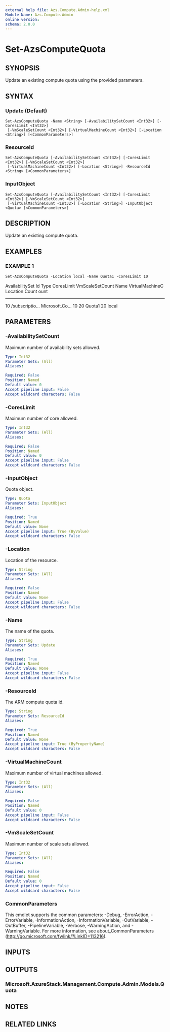 ```yaml
---
external help file: Azs.Compute.Admin-help.xml
Module Name: Azs.Compute.Admin
online version:
schema: 2.0.0
---
```


# Set-AzsComputeQuota

## SYNOPSIS
Update an existing compute quota using the provided parameters.

## SYNTAX

### Update (Default)
```
Set-AzsComputeQuota -Name <String> [-AvailabilitySetCount <Int32>] [-CoresLimit <Int32>]
 [-VmScaleSetCount <Int32>] [-VirtualMachineCount <Int32>] [-Location <String>] [<CommonParameters>]
```

### ResourceId
```
Set-AzsComputeQuota [-AvailabilitySetCount <Int32>] [-CoresLimit <Int32>] [-VmScaleSetCount <Int32>]
 [-VirtualMachineCount <Int32>] [-Location <String>] -ResourceId <String> [<CommonParameters>]
```

### InputObject
```
Set-AzsComputeQuota [-AvailabilitySetCount <Int32>] [-CoresLimit <Int32>] [-VmScaleSetCount <Int32>]
 [-VirtualMachineCount <Int32>] [-Location <String>] -InputObject <Quota> [<CommonParameters>]
```

## DESCRIPTION
Update an existing compute quota.

## EXAMPLES

### EXAMPLE 1
```
Set-AzsComputeQuota -Location local -Name Quota1 -CoresLimit 10
```

AvailabilitySet Id              Type            CoresLimit      VmScaleSetCount Name            VirtualMachineC Location
Count                                                                                           ount
--------------- --              ----            ----------      --------------- ----            --------------- --------
10              /subscriptio...
Microsoft.Co...
10              20              Quota1          20              local

## PARAMETERS

### -AvailabilitySetCount
Maximum number of availability sets allowed.

```yaml
Type: Int32
Parameter Sets: (All)
Aliases:

Required: False
Position: Named
Default value: 0
Accept pipeline input: False
Accept wildcard characters: False
```

### -CoresLimit
Maximum number of core allowed.

```yaml
Type: Int32
Parameter Sets: (All)
Aliases:

Required: False
Position: Named
Default value: 0
Accept pipeline input: False
Accept wildcard characters: False
```

### -InputObject
Quota object.

```yaml
Type: Quota
Parameter Sets: InputObject
Aliases:

Required: True
Position: Named
Default value: None
Accept pipeline input: True (ByValue)
Accept wildcard characters: False
```

### -Location
Location of the resource.

```yaml
Type: String
Parameter Sets: (All)
Aliases:

Required: False
Position: Named
Default value: None
Accept pipeline input: False
Accept wildcard characters: False
```

### -Name
The name of the quota.

```yaml
Type: String
Parameter Sets: Update
Aliases:

Required: True
Position: Named
Default value: None
Accept pipeline input: False
Accept wildcard characters: False
```

### -ResourceId
The ARM compute quota id.

```yaml
Type: String
Parameter Sets: ResourceId
Aliases:

Required: True
Position: Named
Default value: None
Accept pipeline input: True (ByPropertyName)
Accept wildcard characters: False
```

### -VirtualMachineCount
Maximum number of virtual machines allowed.

```yaml
Type: Int32
Parameter Sets: (All)
Aliases:

Required: False
Position: Named
Default value: 0
Accept pipeline input: False
Accept wildcard characters: False
```

### -VmScaleSetCount
Maximum number of scale sets allowed.

```yaml
Type: Int32
Parameter Sets: (All)
Aliases:

Required: False
Position: Named
Default value: 0
Accept pipeline input: False
Accept wildcard characters: False
```

### CommonParameters
This cmdlet supports the common parameters: -Debug, -ErrorAction, -ErrorVariable, -InformationAction, -InformationVariable, -OutVariable, -OutBuffer, -PipelineVariable, -Verbose, -WarningAction, and -WarningVariable.
For more information, see about_CommonParameters (http://go.microsoft.com/fwlink/?LinkID=113216).

## INPUTS

## OUTPUTS

### Microsoft.AzureStack.Management.Compute.Admin.Models.Quota

## NOTES

## RELATED LINKS
